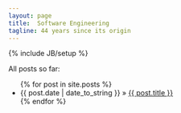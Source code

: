 ```yaml
---
layout: page
title:  Software Engineering
tagline: 44 years since its origin
---
```

{% include JB/setup %}

All posts so far:

<ul class="posts">
  {% for post in site.posts %}
    <li><span>{{ post.date | date_to_string }}</span> &raquo; <a href="{{ BASE_PATH }}{{ post.url }}">{{ post.title }}</a></li>
  {% endfor %}
</ul>

